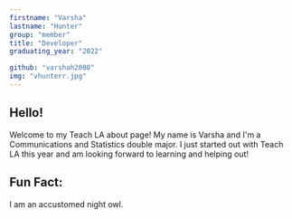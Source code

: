 ```yaml
---
firstname: "Varsha"
lastname: "Hunter"
group: "member"
title: "Developer"
graduating_year: "2022"

github: "varshah2000"
img: "vhunterr.jpg"
---
```


## Hello!

Welcome to my Teach LA about page! My name is Varsha and I'm a Communications and Statistics double major. I just started out with Teach LA this year and am looking forward to learning and helping out! 

## Fun Fact:
I am an accustomed night owl. 